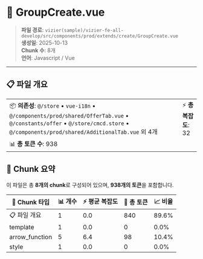 # 📄 GroupCreate.vue

> **파일 경로**: `vizier(sample)/vizier-fe-all-develop/src/components/prod/extends/create/GroupCreate.vue`  
> **생성일**: 2025-10-13  
> **Chunk 수**: 8개  
> **언어**: Javascript / Vue
---





## 📋 파일 개요

| | |
|--|--|
| 📦 **의존성**: `@/store` • `vue-i18n` • `@/components/prod/shared/OfferTab.vue` • `@/constants/offer` • `@/store/cmcd.store` • `@/components/prod/shared/AdditionalTab.vue` 외 4개 | ⚡ **총 복잡도**: 32 |
| 📊 **총 토큰 수**: 938 |  |






## 🧩 Chunk 요약

이 파일은 총 **8개의 chunk**로 구성되어 있으며, **938개의 토큰**을 포함합니다.

| 🧩 Chunk 타입 | 📊 개수 | ⚡ 평균 복잡도 | 📝 총 토큰 | 📈 비율 |
|---------------|--------|-------------|----------|--------|
| 📋 파일 개요 | 1 | 0.0 | 840 | 89.6% |
| template | 1 | 0.0 | 0 | 0.0% |
| arrow_function | 5 | 6.4 | 98 | 10.4% |
| style | 1 | 0.0 | 0 | 0.0% |

